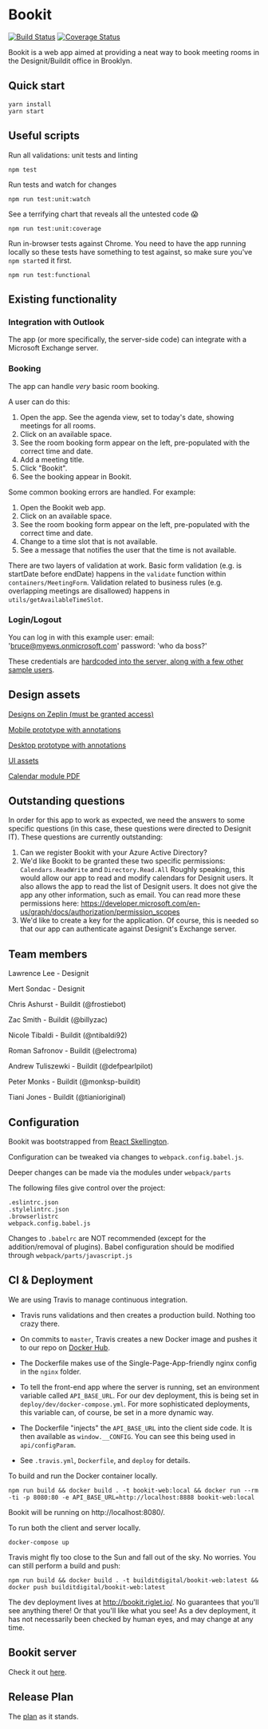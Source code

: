 # Bookit

[![Build Status](https://travis-ci.org/buildit/bookit-web.svg?branch=master)](https://travis-ci.org/buildit/bookit-web) [![Coverage Status](https://coveralls.io/repos/github/buildit/bookit-web/badge.svg?branch=master)](https://coveralls.io/github/buildit/bookit-web?branch=master)

Bookit is a web app aimed at providing a neat way to book meeting rooms in the Designit/Buildit office in Brooklyn.

## Quick start
```
yarn install
yarn start
```

## Useful scripts
Run all validations: unit tests and linting
```
npm test
```

Run tests and watch for changes
```
npm run test:unit:watch
```

See a terrifying chart that reveals all the untested code 😱
```
npm run test:unit:coverage

```

Run in-browser tests against Chrome. You need to have the app running locally so these tests have something to test against, so make sure you've `npm start`ed it first.
```
npm run test:functional
```

## Existing functionality

### Integration with Outlook
The app (or more specifically, the server-side code) can integrate with a Microsoft Exchange server.

### Booking
The app can handle _very_ basic room booking.

A user can do this:
1) Open the app. See the agenda view, set to today's date, showing meetings for all rooms.
2) Click on an available space.
3) See the room booking form appear on the left, pre-populated with the correct time and date.
4) Add a meeting title.
5) Click "Bookit".
6) See the booking appear in Bookit.

Some common booking errors are handled. For example:
1) Open the Bookit web app.
2) Click on an available space.
3) See the room booking form appear on the left, pre-populated with the correct time and date.
4) Change to a time slot that is not available.
5) See a message that notifies the user that the time is not available.

There are two layers of validation at work. Basic form validation (e.g. is startDate before endDate) happens in the `validate` function within `containers/MeetingForm`. Validation related to business rules (e.g. overlapping meetings are disallowed) happens in `utils/getAvailableTimeSlot`.

### Login/Logout
You can log in with this example user:
email: 'bruce@myews.onmicrosoft.com'
password: 'who da boss?'

These credentials are [hardcoded into the server, along with a few other sample users](https://github.com/buildit/bookit-server/blob/master/src/service/stub/StubPasswordStore.ts).

## Design assets
[Designs on Zeplin (must be granted access)](https://app.zeplin.io/project/58d4072283526a2ba8174a28)

[Mobile prototype with annotations](https://invis.io/R4B44OSUC)

[Desktop prototype with annotations](https://invis.io/G7B44PKKY)

[UI assets](https://www.dropbox.com/sh/xqfl0pses67us7s/AABqy11BWMXyKA9EYmwhQei3a?dl=0)

[Calendar module PDF](/docs/CalendarModule.pdf)

## Outstanding questions
In order for this app to work as expected, we need the answers to some specific questions (in this case, these questions were directed to
Designit IT). These questions are currently outstanding:
1) Can we register Bookit with your Azure Active Directory?
2) We'd like Bookit to be granted these two specific permissions: `Calendars.ReadWrite` and `Directory.Read.All`
Roughly speaking, this would allow our app to read and modify calendars for Designit users. It also allows the app to read the list of Designit users. It does not give the app any other information, such as email. You can read more these permissions here: https://developer.microsoft.com/en-us/graph/docs/authorization/permission_scopes
3) We'd like to create a key for the application. Of course, this is needed so that our app can authenticate against Designit's Exchange server.

## Team members
Lawrence Lee - Designit

Mert Sondac - Designit

Chris Ashurst - Buildit (@frostiebot)

Zac Smith - Buildit (@billyzac)

Nicole Tibaldi - Buildit (@ntibaldi92)

Roman Safronov - Buildit (@electroma)

Andrew Tuliszewki - Buildit (@defpearlpilot)

Peter Monks - Buildit (@monksp-buildit)

Tiani Jones - Buildit (@tianioriginal)

## Configuration
Bookit was bootstrapped from [React Skellington](https://github.com/buildit/react-skellington).

Configuration can be tweaked via changes to `webpack.config.babel.js`.

Deeper changes can be made via the modules under `webpack/parts`

The following files give control over the project:
```
.eslintrc.json
.stylelintrc.json
.browserlistrc
webpack.config.babel.js
```

Changes to `.babelrc` are NOT recommended (except for the addition/removal of plugins). Babel configuration should be modified through `webpack/parts/javascript.js`

## CI & Deployment
We are using Travis to manage continuous integration.

- Travis runs validations and then creates a production build. Nothing too crazy there.

- On commits to `master`, Travis creates a new Docker image and pushes it to our repo on [Docker Hub](https://hub.docker.com/search/?isAutomated=0&isOfficial=0&page=1&pullCount=0&q=builditdigital&starCount=0).

- The Dockerfile makes use of the Single-Page-App-friendly nginx config in the `nginx` folder.

- To tell the front-end app where the server is running, set an environment variable called `API_BASE_URL`. For our dev deployment, this is being set in `deploy/dev/docker-compose.yml`. For more sophisticated deployments, this variable can, of course, be set in a more dynamic way.

- The Dockerfile "injects" the `API_BASE_URL` into the client side code. It is then available as `window.__CONFIG`. You can see this being used in `api/configParam`.

- See `.travis.yml`, `Dockerfile`, and `deploy` for details.

To build and run the Docker container locally.
```
npm run build && docker build . -t bookit-web:local && docker run --rm -ti -p 8080:80 -e API_BASE_URL=http://localhost:8888 bookit-web:local
```
Bookit will be running on http://localhost:8080/.

To run both the client and server locally.
```
docker-compose up
```

Travis might fly too close to the Sun and fall out of the sky. No worries. You can still perform a build and push:
```
npm run build && docker build . -t builditdigital/bookit-web:latest && docker push builditdigital/bookit-web:latest
```

The dev deployment lives at http://bookit.riglet.io/. No guarantees that you'll see anything there! Or that you'll like what you see! As a dev deployment, it has not necessarily been checked by human eyes, and may change at any time.

## Bookit server
Check it out [here](https://github.com/buildit/bookit-server).

## Release Plan
The [plan](https://github.com/buildit/bookit-web/wiki) as it stands.
